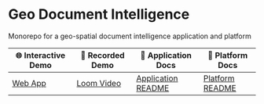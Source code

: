 # Geo Document Intelligence

Monorepo for a geo-spatial document intelligence application and platform

| 🌐 Interactive Demo | 🎥 Recorded Demo | 📘 Application Docs | 📗 Platform Docs |
|---|---|---|---|
| [Web App](https://geo-document-intelligence.vercel.app/) | [Loom Video](https://www.loom.com/) | [Application README](application/README.md) | [Platform README](platform/README.md) |

